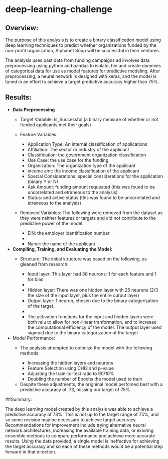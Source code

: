 # deep-learning-challenge

## Overview:

The purpose of this analysis is to create a binary classification model using deep learning techniques to predict whether organizations funded by the non-profit organization, Alphabet Soup will be successful in their ventures. 

The analysis uses past data from funding campaigns ad involves data preprocessing using python and pandas to isolate, bin and create dummies of categorical data for use as model features for predictive modeling. After preprocessing, a neural network is designed with keras, and the model is tuned in an effort to achieve a target predictive accuracy higher than 75%. 

## Results:
<ul>
<li><b>Data Preprocessing</b></li>
    <ul>
    <li>Target Variable: Is_Successful (a binary measure of whether or not funded applicants met their goals)</li>
    </ul>
    <ul>
    <li>Feature Variables:</li>
        <ul>
        <li>Application Type: An internal classification of applications</li>
        <li>Affiliation: The sector or industry of the applicant</li>
        <li>Classification: the government organization classification</li>
        <li>Use Case: the use case for the funding</li>
        <li>Organization: The organization type of the applicant</li>
        <li>income amt: the income classification of the applicant</li>
        <li>Special Considerations: special considerations for the application (binary Y or N)</li>
        <li>Ask Amount: funding amount requested (this was found to be uncorrelated and etraneous to the analysis)</li>
        <li>Status: and active status (this was found to be uncorrelated and etraneous to the analysis)</li>
        </ul>
    </ul>
    <ul>
    <li>Removed Variables: The following were removed from the dataset as they were neither features or targets and did not contribute to the predictive power of the model.</li>
        <ul>
        <li>EIN: the employer identification number<li>
        <li>Name: the name of the applicant</li>
        </ul>
    </ul>
    <li><b>Compiling, Training, and Evaluating the Model:</b></li>
        <ul>
        <li>Structure: The initial structure was based on the following, as gleaned from research:</li>
            <ul>
            <li>Input layer: This layer had 38 neurons: 1 for each feature and 1 for bias<li>
            <li>Hidden layer: There was one hidden layer with 25 neurons (2/3 the size of the input layer, plus the entire output layer)
            <li>Output layer: 1 neuron, chosen due to the binary categorization of the target.<li>
            <li>The activation functions for the input and hidden layers were both relu to allow for non-linear tranformation, and to increase the computational efficiency of the model. The output layer used sigmoid due to the binary categorization of the target</li>
            </ul>
        </ul>
        <li>Model Performance:</li>
            <ul>
            <li>The analysis attempted to optimize the model with the following methods:</li>
                <ul>
                <li>Increasing the hidden layers and neurons</li>
                <li>Feature Selection using CHI2 and p-value</li>
                <li>Adjusting the train-to-test ratio to 90/10%</li>
                <li>Doubling the number of Epochs the model used to train</li>
                </ul>
            <li>Despite these adjustments, the origninal model perfomed best with a predictive accuracy of .73, missing our target of 75%
            </ul>
        </ul>
    </ul>
</Ul>

##Summary:

The deep learning model created by this analysis was able to achieve a predictive accuracy of 73%. This is not up to the target range of 75%, and so some revision may be necessary to achieve target accuracy. Recommendations for improvement include trying alternative neural network architectures, increasing the available training data, or exloring ensemble methods to compare performance and achieve more accurate results. Using the data provided, a single model is ineffective for achieving the target accuracy and so each of these methods would be a potential step forward in that direction.  

